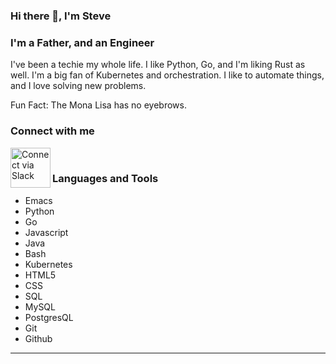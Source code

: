 ### Hi there 👋, I'm Steve 

### I'm a Father, and an Engineer

I've been a techie my whole life.  I like Python, Go, and I'm liking Rust as well.  I'm a big fan of Kubernetes and orchestration.  I like to automate things, and I love solving new problems.

Fun Fact: The Mona Lisa has no eyebrows.

### Connect with me

[<img align="left" alt="Connect via Slack" src="https://assets.brandfolder.com/pl546j-7le8zk-afym5u/v/3033396/original/Slack_Mark_Web.png" width="64px" />][slack]

<br />

### Languages and Tools

* Emacs
* Python
* Go
* Javascript
* Java
* Bash
* Kubernetes
* HTML5
* CSS
* SQL
* MySQL
* PostgresQL
* Git
* Github

---


[slack]: https://larktech.slack.com/archives/D046RHGADTP
